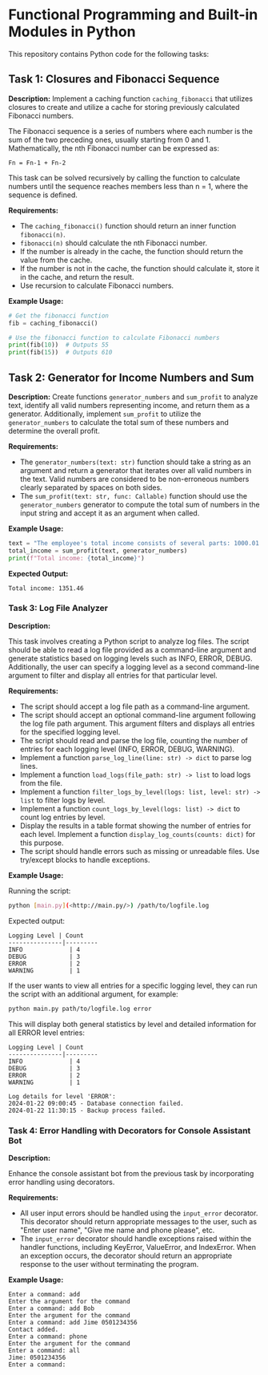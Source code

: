 # Functional Programming and Built-in Modules in Python

This repository contains Python code for the following tasks:

## Task 1: Closures and Fibonacci Sequence

**Description:**
Implement a caching function `caching_fibonacci` that utilizes closures to create and utilize a cache for storing previously calculated Fibonacci numbers.

The Fibonacci sequence is a series of numbers where each number is the sum of the two preceding ones, usually starting from 0 and 1. Mathematically, the nth Fibonacci number can be expressed as:

```
Fn = Fn-1 + Fn-2
```

This task can be solved recursively by calling the function to calculate numbers until the sequence reaches members less than n = 1, where the sequence is defined.

**Requirements:**

- The `caching_fibonacci()` function should return an inner function `fibonacci(n)`.
- `fibonacci(n)` should calculate the nth Fibonacci number.
- If the number is already in the cache, the function should return the value from the cache.
- If the number is not in the cache, the function should calculate it, store it in the cache, and return the result.
- Use recursion to calculate Fibonacci numbers.

**Example Usage:**

```python
# Get the fibonacci function
fib = caching_fibonacci()

# Use the fibonacci function to calculate Fibonacci numbers
print(fib(10))  # Outputs 55
print(fib(15))  # Outputs 610
```

## Task 2: Generator for Income Numbers and Sum

**Description:**
Create functions `generator_numbers` and `sum_profit` to analyze text, identify all valid numbers representing income, and return them as a generator. Additionally, implement `sum_profit` to utilize the `generator_numbers` to calculate the total sum of these numbers and determine the overall profit.

**Requirements:**

- The `generator_numbers(text: str)` function should take a string as an argument and return a generator that iterates over all valid numbers in the text. Valid numbers are considered to be non-erroneous numbers clearly separated by spaces on both sides.
- The `sum_profit(text: str, func: Callable)` function should use the `generator_numbers` generator to compute the total sum of numbers in the input string and accept it as an argument when called.

**Example Usage:**

```python
text = "The employee's total income consists of several parts: 1000.01 as base salary, supplemented by additional earnings of 27.45 and 324.00 dollars."
total_income = sum_profit(text, generator_numbers)
print(f"Total income: {total_income}")
```

**Expected Output:**

```
Total income: 1351.46
```

### Task 3: Log File Analyzer

**Description:**

This task involves creating a Python script to analyze log files. The script should be able to read a log file provided as a command-line argument and generate statistics based on logging levels such as INFO, ERROR, DEBUG. Additionally, the user can specify a logging level as a second command-line argument to filter and display all entries for that particular level.

**Requirements:**

- The script should accept a log file path as a command-line argument.
- The script should accept an optional command-line argument following the log file path argument. This argument filters and displays all entries for the specified logging level.
- The script should read and parse the log file, counting the number of entries for each logging level (INFO, ERROR, DEBUG, WARNING).
- Implement a function `parse_log_line(line: str) -> dict` to parse log lines.
- Implement a function `load_logs(file_path: str) -> list` to load logs from the file.
- Implement a function `filter_logs_by_level(logs: list, level: str) -> list` to filter logs by level.
- Implement a function `count_logs_by_level(logs: list) -> dict` to count log entries by level.
- Display the results in a table format showing the number of entries for each level. Implement a function `display_log_counts(counts: dict)` for this purpose.
- The script should handle errors such as missing or unreadable files. Use try/except blocks to handle exceptions.

**Example Usage:**

Running the script:

```bash
python [main.py](<http://main.py/>) /path/to/logfile.log
```

Expected output:

```
Logging Level | Count
---------------|---------
INFO             | 4
DEBUG            | 3
ERROR            | 2
WARNING          | 1
```

If the user wants to view all entries for a specific logging level, they can run the script with an additional argument, for example:

```bash
python main.py path/to/logfile.log error
```

This will display both general statistics by level and detailed information for all ERROR level entries:

```
Logging Level | Count
---------------|---------
INFO             | 4
DEBUG            | 3
ERROR            | 2
WARNING          | 1

Log details for level 'ERROR':
2024-01-22 09:00:45 - Database connection failed.
2024-01-22 11:30:15 - Backup process failed.
```

### Task 4: Error Handling with Decorators for Console Assistant Bot

**Description:**

Enhance the console assistant bot from the previous task by incorporating error handling using decorators.

**Requirements:**

- All user input errors should be handled using the `input_error` decorator. This decorator should return appropriate messages to the user, such as "Enter user name", "Give me name and phone please", etc.
- The `input_error` decorator should handle exceptions raised within the handler functions, including KeyError, ValueError, and IndexError. When an exception occurs, the decorator should return an appropriate response to the user without terminating the program.

**Example Usage:**

```
Enter a command: add
Enter the argument for the command
Enter a command: add Bob
Enter the argument for the command
Enter a command: add Jime 0501234356
Contact added.
Enter a command: phone
Enter the argument for the command
Enter a command: all
Jime: 0501234356
Enter a command:
```
